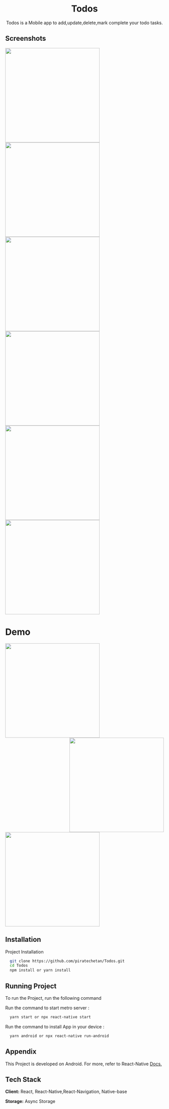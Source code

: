 <h1 align="center">Todos</h1>

<p align="center">Todos is a Mobile app to add,update,delete,mark complete your todo tasks.</p>

## Screenshots
<img src="https://www.linkpicture.com/q/Screenshot_2021-11-07-18-03-17-770_com.todos_google-pixel4-ohsoorange-portrait.png" width=300 align="left"/>
<img src="https://www.linkpicture.com/q/Screenshot_2021-11-07-18-03-20-009_com.todos_google-pixel4-ohsoorange-portrait.png" width=300 />
<img src="https://www.linkpicture.com/q/Screenshot_2021-11-07-18-05-04-920_com.todos_google-pixel4-ohsoorange-portrait.png" width=300 align="left"/>
<img src="https://www.linkpicture.com/q/Screenshot_2021-11-07-18-05-09-341_com.todos_google-pixel4-ohsoorange-portrait.png" width=300 />
<img src="https://www.linkpicture.com/q/Screenshot_2021-11-07-18-05-12-379_com.todos_google-pixel4-ohsoorange-portrait.png" width=300 align="left"/>
<img src="https://www.linkpicture.com/q/Screenshot_2021-11-07-18-05-17-370_com.todos_google-pixel4-ohsoorange-portrait.png" width=300 />

<h1 align="left">Demo</h1>
<img src="https://im4.ezgif.com/tmp/ezgif-4-3c84c7cc9c49.gif" width=300 align="left"  />
<img src="https://im4.ezgif.com/tmp/ezgif-4-ffbec9c51684.gif" width=300 align="right" />
<img src="https://im4.ezgif.com/tmp/ezgif-4-1bf48ed331ca.gif" width=300  />



## Installation

Project Installation

```bash
  git clone https://github.com/piratechetan/Todos.git
  cd Todos
  npm install or yarn install
```

## Running Project

To run the Project, run the following command

Run the command to start metro server :

```bash
  yarn start or npx react-native start
```

Run the command to install App in your device :

```bash
  yarn android or npx react-native run-android
```

## Appendix

This Project is developed on Android. For more, refer to React-Native [Docs.](https://reactnative.dev/docs/getting-started)

## Tech Stack

**Client:** React, React-Native,React-Navigation, Native-base

**Storage:** Async Storage

